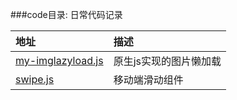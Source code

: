 ###code目录: 日常代码记录


| 地址   | 描述   |
|:----|  :----   |  
|[my-imglazyload.js](https://github.com/julyL/Code/blob/master/code/imglazyload/) |  原生js实现的图片懒加载   |    
|[swipe.js](https://github.com/julyL/Code/blob/master/code/swipe/) |  移动端滑动组件   |    

